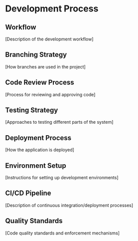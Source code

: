 # Development Process

## Workflow
[Description of the development workflow]

## Branching Strategy
[How branches are used in the project]

## Code Review Process
[Process for reviewing and approving code]

## Testing Strategy
[Approaches to testing different parts of the system]

## Deployment Process
[How the application is deployed]

## Environment Setup
[Instructions for setting up development environments]

## CI/CD Pipeline
[Description of continuous integration/deployment processes]

## Quality Standards
[Code quality standards and enforcement mechanisms]
